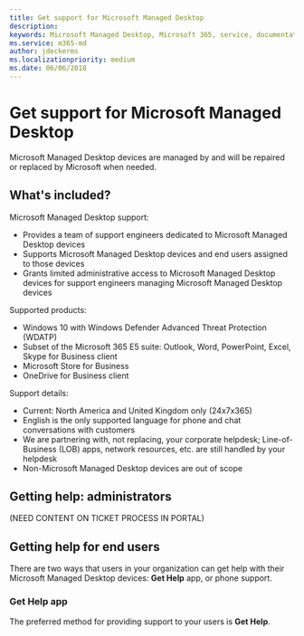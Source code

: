```yaml
---
title: Get support for Microsoft Managed Desktop
description:  
keywords: Microsoft Managed Desktop, Microsoft 365, service, documentation
ms.service: m365-md
author: jdeckerms
ms.localizationpriority: medium
ms.date: 06/06/2018
---
```


# Get support for Microsoft Managed Desktop

Microsoft Managed Desktop devices are managed by and will be repaired or replaced by Microsoft when needed.

## What's included?

Microsoft Managed Desktop support:

- Provides a team of support engineers dedicated to Microsoft Managed Desktop devices
- Supports Microsoft Managed Desktop devices and end users assigned to those devices
- Grants limited administrative access to Microsoft Managed Desktop devices for support engineers managing Microsoft Managed Desktop devices 

Supported products:

- Windows 10 with Windows Defender Advanced Threat Protection (WDATP) 
- Subset of the Microsoft 365 E5 suite: Outlook, Word, PowerPoint, Excel, Skype for Business client 
- Microsoft Store for Business 
- OneDrive for Business client 

Support details:

- Current: North America and United Kingdom only (24x7x365) 
- English is the only supported language for phone and chat conversations with customers 
- We are partnering with, not replacing, your corporate helpdesk; Line-of-Business (LOB) apps, network resources, etc. are still handled by your helpdesk 
- Non-Microsoft Managed Desktop devices are out of scope 

## Getting help: administrators

(NEED CONTENT ON TICKET PROCESS IN PORTAL)

## Getting help for end users

There are two ways that users in your organization can get help with their Microsoft Managed Desktop devices: **Get Help** app, or phone support. 

### Get Help app

The preferred method for providing support to your users is **Get Help**. 





